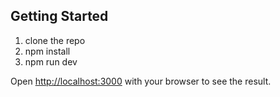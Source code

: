 
## Getting Started

1. clone the repo
3. npm install
4. npm run dev


Open [http://localhost:3000](http://localhost:3000) with your browser to see the result.
